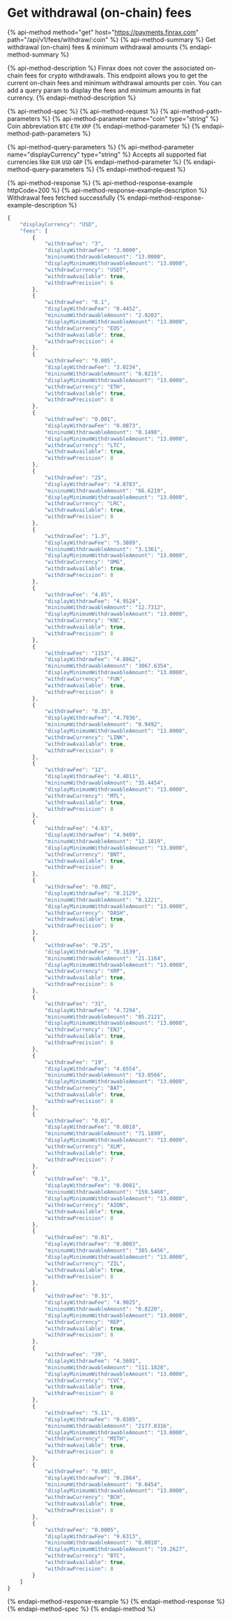 # Get withdrawal \(on-chain\) fees

{% api-method method="get" host="https://payments.finrax.com" path="/api/v1/fees/withdraw/:coin" %}
{% api-method-summary %}
Get withdrawal \(on-chain\) fees & minimum withdrawal amounts
{% endapi-method-summary %}

{% api-method-description %}
Finrax does not cover the associated on-chain fees for crypto withdrawals. This endpoint allows you to get the current on-chain fees and minimum withdrawal amounts per coin. You can add a query param to display the fees and minimum amounts in fiat currency.
{% endapi-method-description %}

{% api-method-spec %}
{% api-method-request %}
{% api-method-path-parameters %}
{% api-method-parameter name="coin" type="string" %}
Coin abbreviation `BTC`  `ETH`  `XRP`
{% endapi-method-parameter %}
{% endapi-method-path-parameters %}

{% api-method-query-parameters %}
{% api-method-parameter name="displayCurrency" type="string" %}
Accepts all supported fiat currencies like `EUR`  `USD`  `GBP`
{% endapi-method-parameter %}
{% endapi-method-query-parameters %}
{% endapi-method-request %}

{% api-method-response %}
{% api-method-response-example httpCode=200 %}
{% api-method-response-example-description %}
Withdrawal fees fetched successfully
{% endapi-method-response-example-description %}

```javascript
{
    "displayCurrency": "USD",
    "fees": [
        {
            "withdrawFee": "3",
            "displayWithdrawFee": "3.0000",
            "mininumWithdrawableAmount": "13.0000",
            "displayMinimumWithdrawableAmount": "13.0000",
            "withdrawCurrency": "USDT",
            "withdrawAvailable": true,
            "withdrawPrecision": 6
        },
        {
            "withdrawFee": "0.1",
            "displayWithdrawFee": "0.4452",
            "mininumWithdrawableAmount": "2.9203",
            "displayMinimumWithdrawableAmount": "13.0000",
            "withdrawCurrency": "EOS",
            "withdrawAvailable": true,
            "withdrawPrecision": 4
        },
        {
            "withdrawFee": "0.005",
            "displayWithdrawFee": "3.0234",
            "mininumWithdrawableAmount": "0.0215",
            "displayMinimumWithdrawableAmount": "13.0000",
            "withdrawCurrency": "ETH",
            "withdrawAvailable": true,
            "withdrawPrecision": 8
        },
        {
            "withdrawFee": "0.001",
            "displayWithdrawFee": "0.0873",
            "mininumWithdrawableAmount": "0.1490",
            "displayMinimumWithdrawableAmount": "13.0000",
            "withdrawCurrency": "LTC",
            "withdrawAvailable": true,
            "withdrawPrecision": 8
        },
        {
            "withdrawFee": "25",
            "displayWithdrawFee": "4.8783",
            "mininumWithdrawableAmount": "66.6219",
            "displayMinimumWithdrawableAmount": "13.0000",
            "withdrawCurrency": "LRC",
            "withdrawAvailable": true,
            "withdrawPrecision": 8
        },
        {
            "withdrawFee": "1.3",
            "displayWithdrawFee": "5.3889",
            "mininumWithdrawableAmount": "3.1361",
            "displayMinimumWithdrawableAmount": "13.0000",
            "withdrawCurrency": "OMG",
            "withdrawAvailable": true,
            "withdrawPrecision": 8
        },
        {
            "withdrawFee": "4.85",
            "displayWithdrawFee": "4.9524",
            "mininumWithdrawableAmount": "12.7312",
            "displayMinimumWithdrawableAmount": "13.0000",
            "withdrawCurrency": "KNC",
            "withdrawAvailable": true,
            "withdrawPrecision": 8
        },
        {
            "withdrawFee": "1153",
            "displayWithdrawFee": "4.8862",
            "mininumWithdrawableAmount": "3067.6354",
            "displayMinimumWithdrawableAmount": "13.0000",
            "withdrawCurrency": "FUN",
            "withdrawAvailable": true,
            "withdrawPrecision": 8
        },
        {
            "withdrawFee": "0.35",
            "displayWithdrawFee": "4.7936",
            "mininumWithdrawableAmount": "0.9492",
            "displayMinimumWithdrawableAmount": "13.0000",
            "withdrawCurrency": "LINK",
            "withdrawAvailable": true,
            "withdrawPrecision": 8
        },
        {
            "withdrawFee": "12",
            "displayWithdrawFee": "4.4011",
            "mininumWithdrawableAmount": "35.4454",
            "displayMinimumWithdrawableAmount": "13.0000",
            "withdrawCurrency": "MTL",
            "withdrawAvailable": true,
            "withdrawPrecision": 8
        },
        {
            "withdrawFee": "4.63",
            "displayWithdrawFee": "4.9409",
            "mininumWithdrawableAmount": "12.1819",
            "displayMinimumWithdrawableAmount": "13.0000",
            "withdrawCurrency": "BNT",
            "withdrawAvailable": true,
            "withdrawPrecision": 8
        },
        {
            "withdrawFee": "0.002",
            "displayWithdrawFee": "0.2129",
            "mininumWithdrawableAmount": "0.1221",
            "displayMinimumWithdrawableAmount": "13.0000",
            "withdrawCurrency": "DASH",
            "withdrawAvailable": true,
            "withdrawPrecision": 8
        },
        {
            "withdrawFee": "0.25",
            "displayWithdrawFee": "0.1539",
            "mininumWithdrawableAmount": "21.1164",
            "displayMinimumWithdrawableAmount": "13.0000",
            "withdrawCurrency": "XRP",
            "withdrawAvailable": true,
            "withdrawPrecision": 6
        },
        {
            "withdrawFee": "31",
            "displayWithdrawFee": "4.7294",
            "mininumWithdrawableAmount": "85.2121",
            "displayMinimumWithdrawableAmount": "13.0000",
            "withdrawCurrency": "ENJ",
            "withdrawAvailable": true,
            "withdrawPrecision": 8
        },
        {
            "withdrawFee": "19",
            "displayWithdrawFee": "4.6554",
            "mininumWithdrawableAmount": "53.0566",
            "displayMinimumWithdrawableAmount": "13.0000",
            "withdrawCurrency": "BAT",
            "withdrawAvailable": true,
            "withdrawPrecision": 8
        },
        {
            "withdrawFee": "0.01",
            "displayWithdrawFee": "0.0018",
            "mininumWithdrawableAmount": "71.1899",
            "displayMinimumWithdrawableAmount": "13.0000",
            "withdrawCurrency": "XLM",
            "withdrawAvailable": true,
            "withdrawPrecision": 7
        },
        {
            "withdrawFee": "0.1",
            "displayWithdrawFee": "0.0081",
            "mininumWithdrawableAmount": "159.5460",
            "displayMinimumWithdrawableAmount": "13.0000",
            "withdrawCurrency": "AION",
            "withdrawAvailable": true,
            "withdrawPrecision": 8
        },
        {
            "withdrawFee": "0.01",
            "displayWithdrawFee": "0.0003",
            "mininumWithdrawableAmount": "385.6456",
            "displayMinimumWithdrawableAmount": "13.0000",
            "withdrawCurrency": "ZIL",
            "withdrawAvailable": true,
            "withdrawPrecision": 8
        },
        {
            "withdrawFee": "0.31",
            "displayWithdrawFee": "4.9025",
            "mininumWithdrawableAmount": "0.8220",
            "displayMinimumWithdrawableAmount": "13.0000",
            "withdrawCurrency": "REP",
            "withdrawAvailable": true,
            "withdrawPrecision": 8
        },
        {
            "withdrawFee": "39",
            "displayWithdrawFee": "4.5601",
            "mininumWithdrawableAmount": "111.1828",
            "displayMinimumWithdrawableAmount": "13.0000",
            "withdrawCurrency": "CVC",
            "withdrawAvailable": true,
            "withdrawPrecision": 8
        },
        {
            "withdrawFee": "5.11",
            "displayWithdrawFee": "0.0305",
            "mininumWithdrawableAmount": "2177.0316",
            "displayMinimumWithdrawableAmount": "13.0000",
            "withdrawCurrency": "MITH",
            "withdrawAvailable": true,
            "withdrawPrecision": 8
        },
        {
            "withdrawFee": "0.001",
            "displayWithdrawFee": "0.2864",
            "mininumWithdrawableAmount": "0.0454",
            "displayMinimumWithdrawableAmount": "13.0000",
            "withdrawCurrency": "BCH",
            "withdrawAvailable": true,
            "withdrawPrecision": 8
        },
        {
            "withdrawFee": "0.0005",
            "displayWithdrawFee": "9.6313",
            "mininumWithdrawableAmount": "0.0010",
            "displayMinimumWithdrawableAmount": "19.2627",
            "withdrawCurrency": "BTC",
            "withdrawAvailable": true,
            "withdrawPrecision": 8
        }
    ]
}
```
{% endapi-method-response-example %}
{% endapi-method-response %}
{% endapi-method-spec %}
{% endapi-method %}



